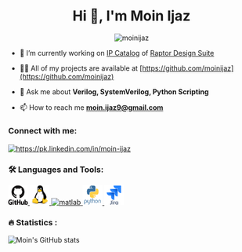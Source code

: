 <h1 align="center">Hi 👋, I'm Moin Ijaz</h1>


<p align="center"> <img src="https://komarev.com/ghpvc/?username=moinijaz&label=Profile%20views&color=0e75b6&style=flat" alt="moinijaz" /> </p>

<div id="badges" align="left">

- 🔭 I’m currently working on [IP Catalog](https://github.com/os-fpga/IP_Catalog) of [Raptor Design Suite](https://github.com/os-fpga/Raptor)

- 👨‍💻 All of my projects are available at [https://github.com/moinijaz](https://github.com/moinijaz)

- 💬 Ask me about **Verilog, SystemVerilog, Python Scripting**

- 📫 How to reach me **moin.ijaz9@gmail.com**

</div>

<h3 align="left">Connect with me:</h3>
<p align="left">
<a href="https://linkedin.com/in/https://pk.linkedin.com/in/moin-ijaz" target="blank"><img align="center" src="https://raw.githubusercontent.com/rahuldkjain/github-profile-readme-generator/master/src/images/icons/Social/linked-in-alt.svg" alt="https://pk.linkedin.com/in/moin-ijaz" height="30" width="40" /></a>
</p>

### :hammer_and_wrench: Languages and Tools:
<p align="left"> 
  <a href="https://github.com/" target="_blank" rel="noreferrer"> <img src="https://github.com/devicons/devicon/blob/master/icons/github/github-original-wordmark.svg" alt="git" width="40" height="40"/> </a> 
  <a href="https://www.linux.org/" target="_blank" rel="noreferrer"> <img src="https://raw.githubusercontent.com/devicons/devicon/master/icons/linux/linux-original.svg" alt="linux" width="40" height="40"/> </a> 
  <a href="https://www.mathworks.com/" target="_blank" rel="noreferrer"> <img src="https://upload.wikimedia.org/wikipedia/commons/2/21/Matlab_Logo.png" alt="matlab" width="40" height="40"/> </a> 
  <a href="https://www.python.org" target="_blank" rel="noreferrer"> <img src="https://github.com/devicons/devicon/blob/master/icons/python/python-original-wordmark.svg" alt="python" width="40" height="40"/> </a> 
  <a href="https://www.atlassian.com/software/jira" target="_blank" rel="noreferrer"> <img src="https://github.com/devicons/devicon/blob/master/icons/jira/jira-original-wordmark.svg" alt="jira" width="40" height="40"/> </a>
</p>

### :fire: Statistics :

![Moin's GitHub stats](https://github-readme-stats.vercel.app/api?username=moinijaz&theme=radical&show_icons=true)
